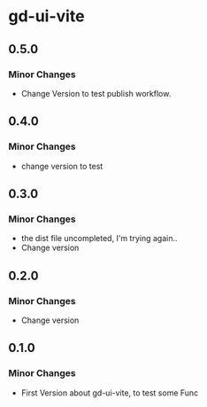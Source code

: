 # gd-ui-vite

## 0.5.0

### Minor Changes

- Change Version to test publish workflow.

## 0.4.0

### Minor Changes

- change version to test

## 0.3.0

### Minor Changes

- the dist file uncompleted, I'm trying again..
- Change version

## 0.2.0

### Minor Changes

- Change version

## 0.1.0

### Minor Changes

- First Version about gd-ui-vite, to test some Func
